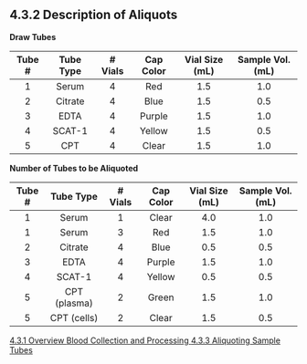 ## 4.3.2 Description of Aliquots

**Draw Tubes**

| Tube # | Tube Type | # Vials | Cap Color | Vial Size (mL) | Sample Vol. (mL) |
|:------:|:---------:|:-------:|:---------:|:--------------:|:----------------:|
| 1      | Serum     | 4       | Red       | 1.5            | 1.0              |
| 2      | Citrate   | 4       | Blue      | 1.5            | 0.5              |
| 3      | EDTA      | 4       | Purple    | 1.5            | 1.0              |
| 4      | SCAT-1    | 4       | Yellow    | 1.5            | 0.5              |
| 5      | CPT       | 4       | Clear     | 1.5            | 1.0              |


**Number of Tubes to be Aliquoted**

| Tube # | Tube Type    | # Vials | Cap Color | Vial Size (mL) | Sample Vol. (mL) |
|:------:|:------------:|:-------:|:---------:|:--------------:|:----------------:|
| 1      | Serum        | 1       | Clear     | 4.0            | 1.0              |
| 1      | Serum        | 3       | Red       | 1.5            | 1.0              |
| 2      | Citrate      | 4       | Blue      | 0.5            | 0.5              |
| 3      | EDTA         | 4       | Purple    | 1.5            | 1.0              |
| 4      | SCAT-1       | 4       | Yellow    | 0.5            | 0.5              |
| 5      | CPT (plasma) | 2       | Green     | 1.5            | 1.0              |
| 5      | CPT (cells)  | 2       | Clear     | 1.5            | 0.5              |


<div class="center">
<div class="btn-group">
  <a href=":pages_path:/manuals/blood-collection-processing/4-03-01-processing-overview.md" class="btn btn-default">
    <span class="glyphicon glyphicon-chevron-left"></span>
    4.3.1 Overview
  </a>

  <a href=":pages_path:/manuals/blood-collection-processing" class="btn btn-default">
    <span class="glyphicon glyphicon-chevron-up"></span>
    Blood Collection and Processing
  </a>

  <a href=":pages_path:/manuals/blood-collection-processing/4-03-03-aliquoting-sample-tubes.md" class="btn btn-success">
    4.3.3 Aliquoting Sample Tubes
    <span class="glyphicon glyphicon-chevron-right"></span>
  </a>
</div>
</div>
